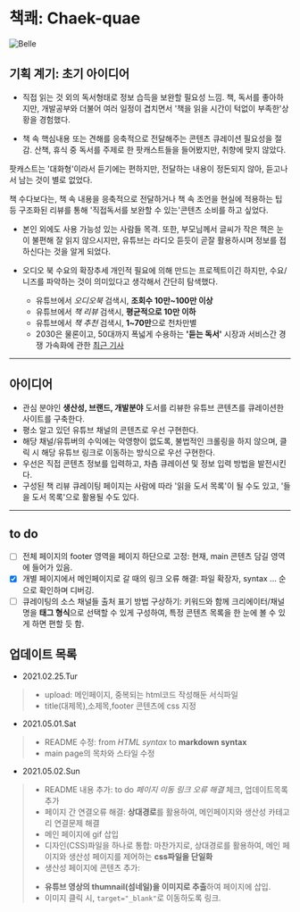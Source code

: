 # 책쾌: Chaek-quae

![Belle](https://media.giphy.com/media/JEhCPFfqi2Hy8/source.gif)

## 기획 계기: 초기 아이디어
* 직접 읽는 것 외의 독서형태로 정보 습득을 보완할 필요성 느낌.
 책, 독서를 좋아하지만, 개발공부와 더불어 여러 일정이 겹치면서 '책을 읽을 시간이 턱없이 부족한'상황을 경험했다.

* 책 속 핵심내용 또는 견해를 응축적으로 전달해주는 콘텐츠 큐레이션 필요성을 절감.
 산책, 휴식 중 독서를 주제로 한 팟캐스트들을 들어봤지만, 취향에 맞지 않았다.

 팟캐스트는 '대화형'이라서 듣기에는 편하지만, 전달하는 내용이 정돈되지 않아, 듣고나서 남는 것이 별로 없었다.

 책 수다보다는, 책 속 내용을 응축적으로 전달하거나 책 속 조언을 현실에 적용하는 팁 등 구조화된 리뷰를 통해 '직접독서를 보완할 수 있는'콘텐츠 소비를 하고 싶었다.
 
* 본인 외에도 사용 가능성 있는 사람들 목격.
  또한, 부모님께서 글씨가 작은 책은 눈이 불편해 잘 읽지 않으시지만, 유튜브는 라디오 듣듯이 곧잘 활용하시며 정보를 접하신다는 것을 알게 되었다.

* 오디오 북 수요의 확장추세
  개인적 필요에 의해 만드는 프로젝트이긴 하지만, 수요/니즈를 파악하는 것이 의미있다고 생각해서 간단히 탐색했다.
  - 유튜브에서 *오디오북* 검색시, **조회수 10만~100만 이상**
  - 유튜브에서 *책 리뷰* 검색시, **평균적으로 10만 이하**
  - 유튜브에서 *책 추천* 검색시, **1~70만**으로 천차만별
  - 2030은 물론이고, 50대까지 폭넓게 수용하는 **'듣는 독서'** 시장과 서비스간 경쟁 가속화에 관한 [최근 기사](https://www.mk.co.kr/news/culture/view/2021/02/126698/)
----

## 아이디어
* 관심 분야인 **생산성, 브랜드, 개발분야** 도서를 리뷰한 유튜브 콘텐츠를 큐레이션한 사이트를 구축한다.
* 평소 알고 있던 유튜브 채널의 콘텐츠로 우선 구현한다.
* 해당 채널/유튜버의 수익에는 악영향이 없도록, 불법적인 크롤링을 하지 않으며, 클릭 시 해당 유튜브 링크로 이동하는 방식으로 우선 구현한다.
* 우선은 직접 콘텐츠 정보를 입력하고, 차츰 큐레이션 및 정보 입력 방법을 발전시킨다.
* 구성된 책 리뷰 큐레이팅 페이지는 사람에 따라 '읽을 도서 목록'이 될 수도 있고, '들을 도서 목록'으로 활용될 수도 있다.
----

## to do
- [ ] 전체 페이지의 footer 영역을 페이지 하단으로 고정: 현재, main 콘텐츠 담길 영역에 들어가 있음.
- [X] 개별 페이지에서 메인페이지로 갈 때의 링크 오류 해결: 파일 확장자, syntax ... 순으로 확인하며 디버깅.
- [ ] 큐레이팅의 소스 채널들 출처 표기 방법 구상하기: 키워드와 함께 크리에이터/채널명을 **태그 형식**으로 선택할 수 있게 구성하여, 특정 콘텐츠 목록을 한 눈에 볼 수 있게 하면 편할 듯 함.

## 업데이트 목록
* 2021.02.25.Tur
 > * upload: 메인페이지, 중복되는 html코드 작성해둔 서식파일
 > * title(대제목),소제목,footer 콘텐츠에 css 지정

* 2021.05.01.Sat
 > * README 수정: from *HTML syntax* to **markdown syntax**
 > * main page의 목차와 스타일 수정 

 * 2021.05.02.Sun
 > * README 내용 추가: to do *페이지 이동 링크 오류 해결* 체크, 업데이트목록 추가
 > * 페이지 간 연결오류 해결: **상대경로**를 활용하여, 메인페이지와 생산성 카테고리 연결문제 해결
 > * 메인 페이지에 gif 삽입
 > * 디자인(CSS)파일을 하나로 통합: 마찬가지로, 상대경로를 활용하여, 메인 페이지와 생산성 페이지를 제어하는 **css파일을 단일화**
 > * 생산성 페이지에 콘텐츠 추가:
 >  - **유튜브 영상의 thumnail(섬네일)을 이미지로 추출**하여 페이지에 삽입.
 >  - 이미지 클릭 시, `target="_blank"`로 이동하도록 링크.
